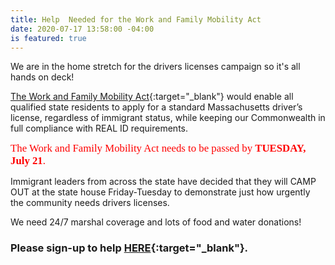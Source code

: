 ```yaml
---
title: Help  Needed for the Work and Family Mobility Act
date: 2020-07-17 13:58:00 -04:00
is featured: true
---
```


We are in the home stretch for the drivers licenses campaign so it's all hands on deck!

[The Work and Family Mobility Act](https://www.aclum.org/sites/default/files/field_documents/work_and_family_mobily_act.pdf){:target="_blank"} would enable all qualified state residents to apply for a standard Massachusetts driver’s license, regardless of immigrant status, while keeping our Commonwealth in full compliance with REAL ID requirements.

<span style="font-family:Papyrus; font-size:1.2em; color:red">The Work and Family Mobility Act needs to be passed by **TUESDAY, July 21**.</span>

Immigrant leaders from across the state have decided that they will CAMP OUT at the state house Friday-Tuesday to demonstrate just how urgently the community needs drivers licenses.

We need 24/7 marshal coverage and lots of food and water donations!

### Please sign-up to help [HERE](https://www.signupgenius.com/go/10c0d4dacae2cabf9c43-encampment){:target="_blank"}.